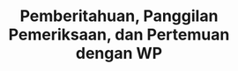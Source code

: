 ---
order: 9
title: Pemberitahuan, Panggilan Pemeriksaan, dan Pertemuan dengan WP
fitur: resume
category: kup
topik: Pemeriksaan
subtopik: Pemeriksaan Untuk Menguji Kepatuhan Perpajakan (Sejak 1 Feb 2013)
type: word
modifiedTime: 11 Desember 2019
---